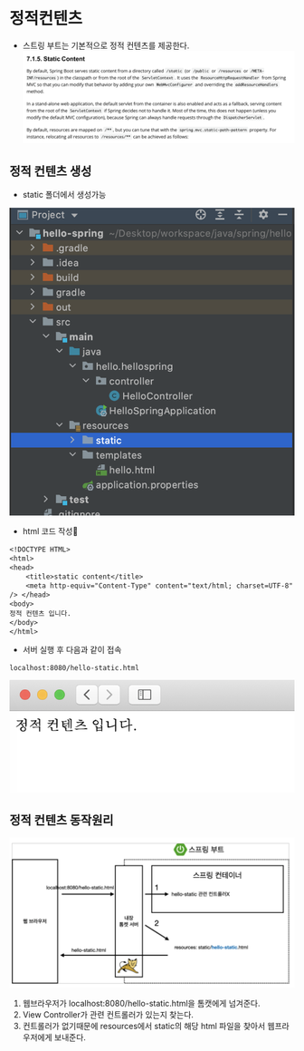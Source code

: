 # 정적컨텐츠

* 스트링 부트는 기본적으로 정적 컨텐츠를 제공한다. 
![img0](./img/img0.png)

## 정적 컨텐츠 생성
* static 폴더에서 생성가능

![img1](./img/img1.png)

* html 코드 작성
~~~
<!DOCTYPE HTML>
<html>
<head>
    <title>static content</title>
    <meta http-equiv="Content-Type" content="text/html; charset=UTF-8" /> </head>
<body>
정적 컨텐츠 입니다.
</body>
</html>
~~~

* 서버 실행 후 다음과 같이 접속
~~~
localhost:8080/hello-static.html
~~~

![img2](./img/img2.png)

## 정적 컨텐츠 동작원리

![img3](./img/img3.png)

1. 웹브라우저가 localhost:8080/hello-static.html을 톰캣에게 넘겨준다.
2. View Controller가 관련 컨트롤러가 있는지 찾는다.
3. 컨트롤러가 없기때문에 resources에서 static의 해당 html 파일을 찾아서 웹프라우저에게 보내준다.